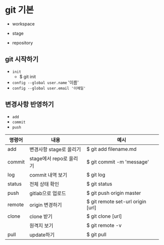 # git 기본

- workspace

- stage
- repository



## git 시작하기

- `init`
  - $ git init
- `config --global user.name` '이름'
- `config --global user.email '이메일'`



## 변경사항 반영하기

- `add`
- `commit`
- `push`



| 명령어 | 내용                    | 예시                              |
| ------ | ----------------------- | --------------------------------- |
| add    | 변경사항 stage로 올리기 | $ git add filename.md             |
| commit | stage에서 repo로 올리기 | $ git commit -m 'message'         |
| log    | commit 내역 보기        | $ git log                         |
| status | 전체 상태 확인          | $ git status                      |
| push   | gitlab으로 업로드       | $ git push origin master          |
| remote | origin 변경하기         | $ git remote set-url origin [url] |
| clone  | clone 받기              | $ git clone [url]                 |
|        | 원격지 보기             | $ git remote -v                   |
| pull   | update하기              | $ git pull                        |



